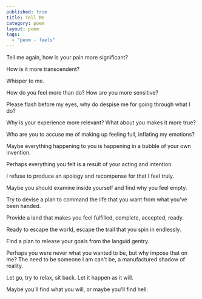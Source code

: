 ```yaml
---
published: true
title: Tell Me
category: poem
layout: poem
tags: 
  - "peom - feels"
---
```



Tell me again, how is your pain more significant?

How is it more transcendent?

Whisper to me.

How do you feel more than do?
How are you more sensitive?

Please flash before my eyes,
why do despise me for going through what I do?

Why is your experience more relevant?
What about you makes it more true?

Who are you to accuse me of making up feeling full,
inflating my emotions?

Maybe everything happening to you
is happening in a bubble of your own invention.

Perhaps everything you felt is a result
of your acting and intention.

I refuse to produce an apology and
recompense for that I feel truly.

Maybe you should examine inside yourself
and find why you feel empty.

Try to devise a plan  to
command the life that you want
from what you've been handed.

Provide a land that makes you feel
fulfilled, complete, accepted, ready.

Ready to escape the world,
escape the trail that you spin in endlessly.

Find a plan to release your goals
from the languid gentry.

Perhaps you were never what you wanted to be,
but why impose that on me?
The need to be someone I am can't be,
a manufactured shadow of reality.

Let go, try to relax, sit back.
Let it happen as it will.

Maybe you'll find what you will,
or maybe you'll find hell.

